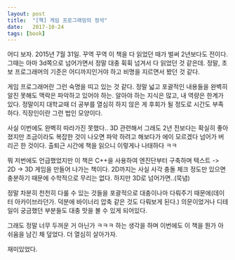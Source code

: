 ```yaml
---
layout: post
title:  "[책] 게임 프로그래밍의 정석"
date:   2017-10-24
tags: [book]
---
```


  어디 보자. 2015년 7월 31일. 꾸역 꾸역 이 책을 다 읽었던 때가 벌써 2년보다도 전이다. 그때는 아마 3d쪽으로 넘어가면서 정말 대충 휙휙 넘겨서 다 읽었던 것 같은데. 정말, 초보 프로그래머의 기준은 어디까지인거야 하고 비명을 지르면서 봤던 것 같다.

  게임 프로그래머란 그런 숙명을 띠고 있는 것 같다. 정말 넓고 포괄적인 내용들을 완벽히 알진 못해도 맥락은 파악하고 있어야 하는. 알아야 하는 지식은 많고, 내 역량은 한계가 있다. 정말이지 대학교때 더 공부를 열심히 하지 않은 게 후회가 될 정도로 시간도 부족하다. 직장인이란 그런 법인 모양이다.

  사실 이번에도 완벽히 따라가진 못했다.. 3D 관련해서 그래도 2년 전보다는 확실히 좋아졌지만 조금이라도 복잡한 것이 나오면 파악 하려고 해보다가 에이 모르겠다 넘어가 버리곤 한 것이다. 출퇴근 시간에 책을 읽으니 이렇게나 나태하다 ㅋㅋ

  뭐 저번에도 언급했었지만 이 책은 C++을 사용하여 엔진단부터 구축하며 텍스트 -> 2D -> 3D 게임을 만들어 나가는 책이다. 2D까지는 사실 사각 충돌 체크 정도만 있으면 충분하기 때문에 수학적으로 무리는 없다. 하지만 3D로 넘어가면..(묵념)

  정말 차분히 천천히 다룰 수 있는 것들을 포괄적으로 대충이나마 다뤄주기 때문에(데이터 아카이브라던가. 덕분에 바이너리 압축 같은 것도 다뤄보게 된다.) 의문이었거나 디테일이 궁금했던 부분들도 대충 맛을 볼 수 있게 되어있다.

  그래도 정말 너무 두꺼운 거 아닌가 ㅋㅋㅋ 하는 생각을 하며 이번에도 이 책을 뭔가 아쉬움을 남긴 채 덮었다. 더 열심히 살아가자.

  재미있었다.